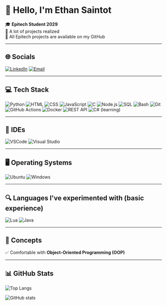 # 👋 Hello, I'm Ethan Saintot

🎓 **Epitech Student 2029**  
💼 A lot of projects realized  
📁 All Epitech projects are available on my GitHub  

---

## 🌐 Socials

[![LinkedIn](https://img.shields.io/badge/LinkedIn-blue?logo=linkedin&style=for-the-badge)](https://www.linkedin.com/in/ethan-saintot-607963348)
[![Email](https://img.shields.io/badge/Email-D14836?logo=gmail&style=for-the-badge)](mailto:ethan.saintot@epitech.eu)

---

## 💻 Tech Stack

![Python](https://img.shields.io/badge/-Python-3776AB?style=for-the-badge&logo=python&logoColor=white)
![HTML](https://img.shields.io/badge/-HTML5-E34F26?style=for-the-badge&logo=html5&logoColor=white)
![CSS](https://img.shields.io/badge/-CSS3-1572B6?style=for-the-badge&logo=css3&logoColor=white)
![JavaScript](https://img.shields.io/badge/-JavaScript-F7DF1E?style=for-the-badge&logo=javascript&logoColor=black)
![C](https://img.shields.io/badge/-C-00599C?style=for-the-badge&logo=c&logoColor=white)
![Node.js](https://img.shields.io/badge/-Node.js-339933?style=for-the-badge&logo=nodedotjs&logoColor=white)
![SQL](https://img.shields.io/badge/-SQL-4479A1?style=for-the-badge&logo=postgresql&logoColor=white)
![Bash](https://img.shields.io/badge/-Bash-4EAA25?style=for-the-badge&logo=gnubash&logoColor=white)
![Git](https://img.shields.io/badge/-Git-F05032?style=for-the-badge&logo=git&logoColor=white)
![GitHub Actions](https://img.shields.io/badge/-GitHub%20Actions-2088FF?style=for-the-badge&logo=githubactions&logoColor=white)
![Docker](https://img.shields.io/badge/-Docker-2496ED?style=for-the-badge&logo=docker&logoColor=white)
![REST API](https://img.shields.io/badge/-REST%20API-6c757d?style=for-the-badge&logo=flask&logoColor=white)
![C# (learning)](https://img.shields.io/badge/-C%23-239120?style=for-the-badge&logo=csharp&logoColor=white)

---

## 🧰 IDEs

![VSCode](https://img.shields.io/badge/-VSCode-007ACC?style=for-the-badge&logo=visualstudiocode&logoColor=white)
![Visual Studio](https://img.shields.io/badge/-Visual%20Studio-5C2D91?style=for-the-badge&logo=visualstudio&logoColor=white)

---

## 🖥️ Operating Systems

![Ubuntu](https://img.shields.io/badge/-Ubuntu-E95420?style=for-the-badge&logo=ubuntu&logoColor=white)
![Windows](https://img.shields.io/badge/-Windows-0078D6?style=for-the-badge&logo=windows&logoColor=white)

---

## 🔍 Languages I've experimented with (basic experience)

![Lua](https://img.shields.io/badge/-Lua-2C2D72?style=for-the-badge&logo=lua&logoColor=white)
![Java](https://img.shields.io/badge/-Java-007396?style=for-the-badge&logo=java&logoColor=white)

---

## 🎯 Concepts

✅ Comfortable with **Object-Oriented Programming (OOP)**

---

## 📊 GitHub Stats

![Top Langs](https://github-readme-stats.vercel.app/api/top-langs/?username=ETHANSAINTOT&layout=compact&theme=tokyonight)

![GitHub stats](https://github-readme-stats.vercel.app/api?username=ETHANSAINTOT&show_icons=true&theme=tokyonight)
